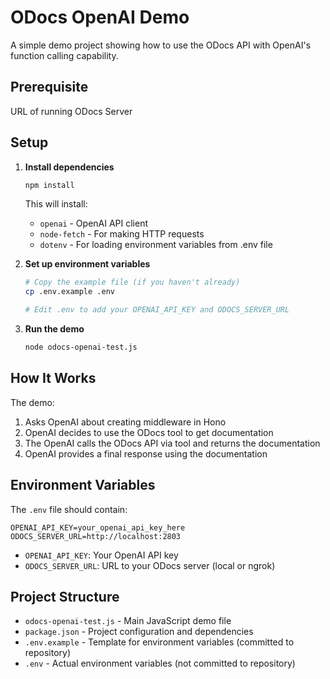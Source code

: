 # ODocs OpenAI Demo

A simple demo project showing how to use the ODocs API with OpenAI's function calling capability.

## Prerequisite
URL of running ODocs Server

## Setup

1. **Install dependencies**
   ```bash
   npm install
   ```
   
   This will install:
   - `openai` - OpenAI API client
   - `node-fetch` - For making HTTP requests
   - `dotenv` - For loading environment variables from .env file

2. **Set up environment variables**
   ```bash
   # Copy the example file (if you haven't already)
   cp .env.example .env
   
   # Edit .env to add your OPENAI_API_KEY and ODOCS_SERVER_URL
   ```

3. **Run the demo**
   ```bash
   node odocs-openai-test.js
   ```

## How It Works

The demo:
1. Asks OpenAI about creating middleware in Hono
2. OpenAI decides to use the ODocs tool to get documentation
3. The OpenAI calls the ODocs API via tool and returns the documentation
4. OpenAI provides a final response using the documentation

## Environment Variables

The `.env` file should contain:

```
OPENAI_API_KEY=your_openai_api_key_here
ODOCS_SERVER_URL=http://localhost:2803
```

- `OPENAI_API_KEY`: Your OpenAI API key
- `ODOCS_SERVER_URL`: URL to your ODocs server (local or ngrok)

## Project Structure

- `odocs-openai-test.js` - Main JavaScript demo file
- `package.json` - Project configuration and dependencies
- `.env.example` - Template for environment variables (committed to repository)
- `.env` - Actual environment variables (not committed to repository)